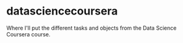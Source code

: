 # datasciencecoursera
Where I'll put the different tasks and objects from the Data Science Coursera course.

